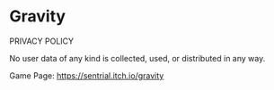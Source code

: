 # Gravity

PRIVACY POLICY

No user data of any kind is collected, used, or distributed in any way.

Game Page: https://sentrial.itch.io/gravity

